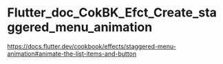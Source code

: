 # Flutter_doc_CokBK_Efct_Create_staggered_menu_animation
 https://docs.flutter.dev/cookbook/effects/staggered-menu-animation#animate-the-list-items-and-button
